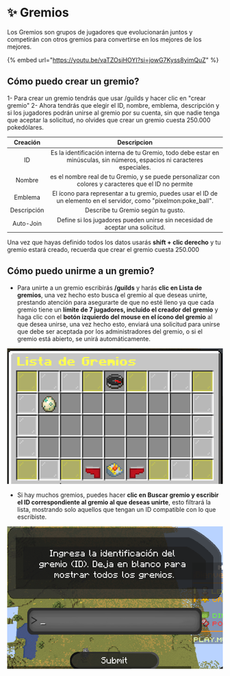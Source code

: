 # ✨ Gremios

Los Gremios son grupos de jugadores que evolucionarán juntos y competirán con otros gremios para convertirse en los mejores de los mejores.

{% embed url="https://youtu.be/vaTZOsiHOYI?si=jowG7Kyss8yimQuZ" %}

## Cómo puedo crear un gremio?

1- Para crear un gremio tendrás que usar /guilds y hacer clic en "crear gremio"
2- Ahora tendrás que elegir el ID, nombre, emblema, descripción y si los jugadores podrán unirse al gremio por su cuenta, sin que nadie tenga que aceptar la solicitud, no olvides que crear un gremio cuesta 250.000 pokedólares.

| Creación | Descripcion |
|:--------:|:-----------:|
|ID|Es la identificación interna de tu Gremio, todo debe estar en minúsculas, sin números, espacios ni caracteres especiales.|
|Nombre|es el nombre real de tu Gremio, y se puede personalizar con colores y caracteres que el ID no permite|
|Emblema|El ícono para representar a tu gremio, puedes usar el ID de un elemento en el servidor, como "pixelmon:poke_ball".|
|Descripción|Describe tu Gremio según tu gusto.|
|Auto-Join|Define si los jugadores pueden unirse sin necesidad de aceptar una solicitud.|

Una vez que hayas definido todos los datos usarás **shift + clic derecho** y tu gremio estará creado, recuerda que crear el gremio cuesta 250.000

## Cómo puedo unirme a un gremio?

- Para unirte a un gremio escribirás **/guilds** y harás **clic en Lista de gremios**, una vez hecho esto busca el gremio al que deseas unirte, prestando atención para asegurarte de que no esté lleno ya que cada gremio tiene un **límite de 7 jugadores, incluido el creador del gremio** y haga clic con el **botón izquierdo del mouse en el ícono del gremio** al que desea unirse, una vez hecho esto, enviará una solicitud para unirse que debe ser aceptada por los administradores del gremio, o si el gremio está abierto, se unirá automáticamente.
  
  <div style="text-align: center">
<img src="../images/funciones/gremios/gremio1.png">
</div>

- Si hay muchos gremios, puedes hacer **clic en Buscar gremio y escribir el ID correspondiente al gremio al que deseas unirte**, esto filtrará la lista, mostrando solo aquellos que tengan un ID compatible con lo que escribiste.

  <div style="text-align: center">
<img src="../images/funciones/gremios/gremio2.png">
</div>

